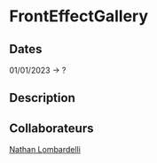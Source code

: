 # FrontEffectGallery

## Dates

01/01/2023 -> ?

## Description



## Collaborateurs

[Nathan Lombardelli](https://github.com/NathanLombardelli) <br>

